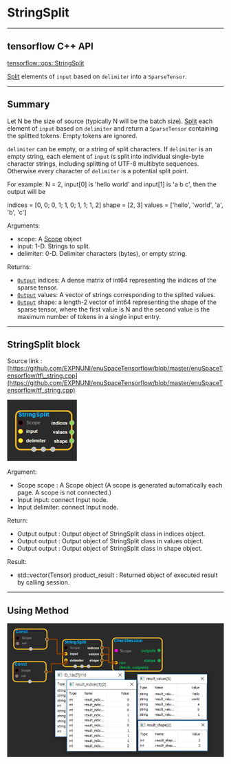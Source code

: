 # StringSplit

---

## tensorflow C++ API

[tensorflow::ops::StringSplit](https://www.tensorflow.org/api_docs/cc/class/tensorflow/ops/string-split)

[Split](https://www.tensorflow.org/api_docs/cc/class/tensorflow/ops/split.html#classtensorflow_1_1ops_1_1_split) elements of `input` based on `delimiter` into a `SparseTensor`.

---

## Summary

Let N be the size of source \(typically N will be the batch size\). [Split](https://www.tensorflow.org/api_docs/cc/class/tensorflow/ops/split.html#classtensorflow_1_1ops_1_1_split) each element of `input` based on `delimiter` and return a `SparseTensor` containing the splitted tokens. Empty tokens are ignored.

`delimiter` can be empty, or a string of split characters. If `delimiter` is an empty string, each element of `input` is split into individual single-byte character strings, including splitting of UTF-8 multibyte sequences. Otherwise every character of `delimiter` is a potential split point.

For example: N = 2, input\[0\] is 'hello world' and input\[1\] is 'a b c', then the output will be

indices = \[0, 0; 0, 1; 1, 0; 1, 1; 1, 2\] shape = \[2, 3\] values = \['hello', 'world', 'a', 'b', 'c'\]

Arguments:

* scope: A [Scope](https://www.tensorflow.org/api_docs/cc/class/tensorflow/scope.html#classtensorflow_1_1_scope) object
* input: 1-D. Strings to split.
* delimiter: 0-D. Delimiter characters \(bytes\), or empty string.

Returns:

* [`Output`](https://www.tensorflow.org/api_docs/cc/class/tensorflow/output.html#classtensorflow_1_1_output) indices: A dense matrix of int64 representing the indices of the sparse tensor.
* [`Output`](https://www.tensorflow.org/api_docs/cc/class/tensorflow/output.html#classtensorflow_1_1_output) values: A vector of strings corresponding to the splited values.
* [`Output`](https://www.tensorflow.org/api_docs/cc/class/tensorflow/output.html#classtensorflow_1_1_output) shape: a length-2 vector of int64 representing the shape of the sparse tensor, where the first value is N and the second value is the maximum number of tokens in a single input entry.

---

## StringSplit block

Source link : [https://github.com/EXPNUNI/enuSpaceTensorflow/blob/master/enuSpaceTensorflow/tf\_string.cpp](https://github.com/EXPNUNI/enuSpaceTensorflow/blob/master/enuSpaceTensorflow/tf_string.cpp)

![](/assets/string_op/StringSplit1.jpg)

Argument:

* Scope scope : A Scope object \(A scope is generated automatically each page. A scope is not connected.\)
* Input input: connect  Input node.
* Input delimiter: connect  Input node.

Return:

* Output output : Output object of StringSplit  class in indices  object.
* Output output : Output object of StringSplit  class in values object.
* Output output : Output object of StringSplit  class in shape object.

Result:

* std::vector\(Tensor\) product\_result : Returned object of executed result by calling session.

---

## Using Method

![](/assets/string_op/StringSplit2.jpg)

